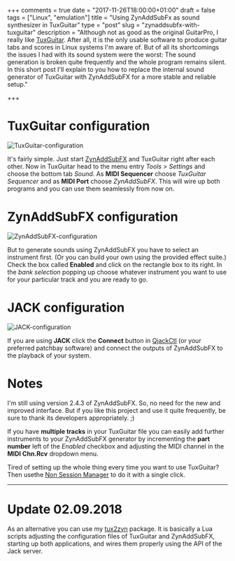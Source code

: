 +++
comments = true
date = "2017-11-26T18:00:00+01:00"
draft = false
tags = ["Linux", "emulation"]
title = "Using ZynAddSubFx as sound synthesizer in TuxGuitar"
type = "post"
slug = "zynaddsubfx-with-tuxguitar"
description = "Although not as good as the original GuitarPro, I really like [TuxGuitar](https://sourceforge.net/projects/tuxguitar/). After all, it is the only usable software to produce guitar tabs and scores in Linux systems I'm aware of. But of all its shortcomings the issues I had with its sound system were the worst: The sound generation is broken quite frequently and the whole program remains silent. In this short post I'll explain to you how to replace the internal sound generator of TuxGuitar with ZynAddSubFX for a more stable and reliable setup."

+++

# TuxGuitar configuration

![TuxGuitar-configuration](/thegreatwhiteshark.music.io/images/posts/2017/tuxguitar-using-zynaddsubfx/tuxguitar-configuration.jpeg)

It's fairly simple. Just start
[ZynAddSubFX](http://zynaddsubfx.sourceforge.net/) and TuxGuitar right
after each other. Now in TuxGuitar head to the menu entry *Tools >
Settings* and choose the bottom tab *Sound*. As **MIDI Sequencer**
choose *TuxGuitar Sequencer* and as **MIDI Port** choose
*ZynAddSubFX*. This will wire up both programs and you can use them
seamlessly from now on.

# ZynAddSubFX configuration

![ZynAddSubFX-configuration](/thegreatwhiteshark.music.io/images/posts/2017/tuxguitar-using-zynaddsubfx/zynaddsubfx-configuration.jpeg)

But to generate sounds using ZynAddSubFX you have to select an
instrument first. (Or you can build your own using the provided effect
suite.) Check the box called **Enabled** and click on the rectangle box
to its right. In the *bank selection* popping up choose whatever
instrument you want to use for your particular track and you are ready
to go.

# JACK configuration

![JACK-configuration](/thegreatwhiteshark.music.io/images/posts/2017/tuxguitar-using-zynaddsubfx/zynaddsubfx-configuration.jpeg)

If you are using **JACK** click the **Connect** button in
[QjackCtl](https://qjackctl.sourceforge.io/) (or your preferred
patchbay software) and connect the outputs of ZynAddSubFX to the
playback of your system.

# Notes

I'm still using version 2.4.3 of ZynAddSubFX. So, no need for the new
and improved interface. But if you like this project and use it quite
frequently, be sure to thank its developers appropriately. ;)

If you have **multiple tracks** in your TuxGuitar file you can easily
add further instruments to your ZynAddSubFX generator by incrementing
the **part number** left of the *Enabled* checkbox and adjusting the
MIDI channel in the **MIDI Chn.Rcv** dropdown menu.

Tired of setting up the whole thing every time you want to use
TuxGuitar? Then usethe [Non Session
Manager](http://non.tuxfamily.org/wiki/Non%20Session%20Manager) to do
it with a single click. 

--- 

# Update 02.09.2018

As an alternative you can use my
[tux2zyn](https://github.com/theGreatWhiteShark/tux2zyn) package. It
is basically a Lua scripts adjusting the configuration files of
TuxGuitar and ZynAddSubFX, starting up both applications, and wires
them properly using the API of the Jack server.
